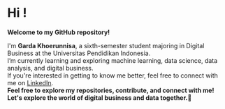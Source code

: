 # Hi !
**Welcome to my GitHub repository!**

I'm **Garda Khoerunnisa**, a sixth-semester student majoring in Digital Business at the Universitas Pendidikan Indonesia. <br>
I’m currently learning and exploring machine learning, data science, data analysis, and digital business. <br>
If you're interested in getting to know me better, feel free to connect with me on [LinkedIn](www.linkedin.com/in/garda-khoerunnisa).<br>
**Feel free to explore my repositories, contribute, and connect with me! Let's explore the world of digital business and data together.🌟**
